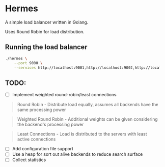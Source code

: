 # Hermes

A simple load balancer written in Golang.

Uses Round Robin for load distribution.

## Running the load balancer

```sh
./hermes \
    --port 9000 \
    --services http://localhost:9001,http://localhost:9002,http://localhost:9003 

```

## TODO:

- [ ] Implement weighted round-robin/least connections

>Round Robin - Distribute load equally, assumes all backends have the same processing power

> Weighted Round Robin - Additional weights can be given considering the backend's processing power

> Least Connections - Load is distributed to the servers with least active connections

- [ ] Add configuration file support
- [ ] Use a heap for sort out alive backends to reduce search surface
- [ ] Collect statistics
